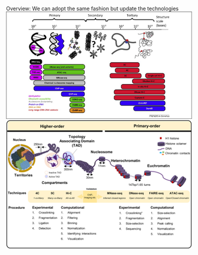 Overview:
We can adopt the same fashion but update the technologies 
![](/assets/捕获.JPG)
![](/assets/1-s2.0-S2001037017300934-gr1_lrg.jpg)